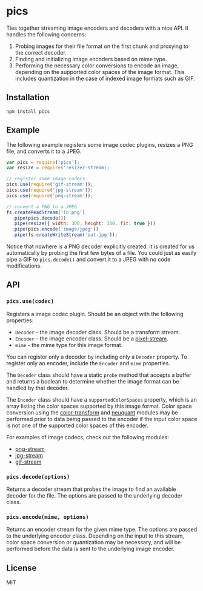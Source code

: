 # pics

Ties together streaming image encoders and decoders with a nice API. It handles the following concerns:

1. Probing images for their file format on the first chunk and proxying to the correct decoder.
2. Finding and initializing image encoders based on mime type.
3. Performing the necessary color conversions to encode an image, depending on the supported color spaces
    of the image format. This includes quantization in the case of indexed image formats such as GIF.

## Installation

    npm install pics

## Example

The following example registers some image codec plugins, resizes a PNG file, and converts it to a JPEG.

```javascript
var pics = require('pics');
var resize = require('resizer-stream);

// register some image codecs
pics.use(require('gif-stream'));
pics.use(require('jpg-stream'));
pics.use(require('png-stream'));

// convert a PNG to a JPEG
fs.createReadStream('in.png')
  .pipe(pics.decode())
  .pipe(resize({ width: 300, height: 300, fit: true }))
  .pipe(pics.encode('image/jpeg'))
  .pipe(fs.createWriteStream('out.jpg'));
```

Notice that nowhere is a PNG decoder explicitly created: it is created for us automatically
by probing the first few bytes of a file. You could just as easily pipe a GIF to `pics.decode()`
and convert it to a JPEG with no code modifications.

## API

### `pics.use(codec)`

Registers a image codec plugin. Should be an object with the following properties:

* `Decoder` - the image decoder class. Should be a transform stream.
* `Encoder` - the image encoder class. Should be a [pixel-stream](https://github.com/devongovett/pixel-stream).
* `mime` - the mime type for this image format.

You can register only a decoder by including only a `Decoder` property. To register only an encoder,
include the `Encoder` and `mime` properties.

The `Decoder` class should have a static `probe` method that accepts a buffer and returns a boolean
to determine whether the image format can be handled by that decoder.

The `Encoder` class should have a `supportedColorSpaces` property, which is an array listing the 
color spaces supported by this image format. Color space conversion using the 
[color-transform](https://github.com/devongovett/color-transform) and [neuquant](https://github.com/devongovett/neuquant)
modules may be performed prior to data being passed to the encoder if the input color space
is not one of the supported color spaces of this encoder.

For examples of image codecs, check out the following modules:

* [png-stream](https://github.com/devongovett/png-stream)
* [jpg-stream](https://github.com/devongovett/jpg-stream)
* [gif-stream](https://github.com/devongovett/gif-stream)

### `pics.decode(options)`

Returns a decoder stream that probes the image to find an available decoder for the file.
The options are passed to the underlying decoder class.

### `pics.encode(mime, options)`

Returns an encoder stream for the given mime type. The options are passed to the underlying
encoder class. Depending on the input to this stream, color space conversion or quantization
may be necessary, and will be performed before the data is sent to the underlying image encoder.

## License

MIT
